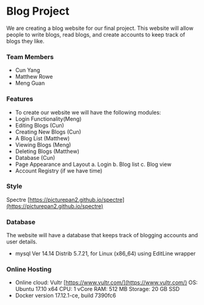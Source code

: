 # Blog Project
We are creating a blog website for our final project. This website will allow people to write blogs, read blogs, and create accounts to keep track of blogs they like.

### Team Members
- Cun Yang
- Matthew Rowe
- Meng Guan

### Features
- To create our website we will have the following modules:
- Login Functionality(Meng)
- Editing Blogs (Cun)
- Creating New Blogs (Cun)
- A Blog List (Matthew)
- Viewing Blogs (Meng)
- Deleting Blogs (Matthew)
- Database (Cun)
- Page Appearance and Layout
  a. Login
  b. Blog list
  c. Blog view
- Account Registry (if we have time)

### Style
Spectre [https://picturepan2.github.io/spectre](https://picturepan2.github.io/spectre)

### Database
The website will have a database that keeps track of blogging accounts and user details.

- mysql  Ver 14.14 Distrib 5.7.21, for Linux (x86_64) using  EditLine wrapper

### Online Hosting
- Online cloud: Vultr [https://www.vultr.com/](https://www.vultr.com/)
OS: Ubuntu 17.10 x64
CPU: 1 vCore
RAM: 512 MB
Storage: 20 GB SSD
- Docker version 17.12.1-ce, build 7390fc6
